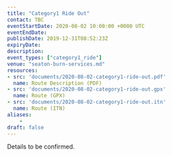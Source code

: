 ```yaml
---
title: "Category1 Ride Out"
contact: TBC
eventStartDate: 2020-08-02 10:00:00 +0000 UTC
eventEndDate:
publishDate: 2019-12-31T08:52:23Z
expiryDate:
description:
event_types: ["category1_ride"] 
venue: "seaton-burn-services.md"
resources:
- src: 'documents/2020-08-02-category1-ride-out.pdf'
  name: Route Description (PDF)
- src: 'documents/2020-08-02-category1-ride-out.gpx'
  name: Route (GPX)
- src: 'documents/2020-08-02-category1-ride-out.itn'
  name: Route (ITN)
aliases:
    - 
draft: false
---
```


Details to be confirmed.